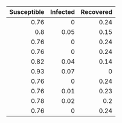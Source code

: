 |   Susceptible |   Infected |   Recovered |
|--------------:|-----------:|------------:|
|          0.76 |       0    |        0.24 |
|          0.8  |       0.05 |        0.15 |
|          0.76 |       0    |        0.24 |
|          0.76 |       0    |        0.24 |
|          0.82 |       0.04 |        0.14 |
|          0.93 |       0.07 |        0    |
|          0.76 |       0    |        0.24 |
|          0.76 |       0.01 |        0.23 |
|          0.78 |       0.02 |        0.2  |
|          0.76 |       0    |        0.24 |
